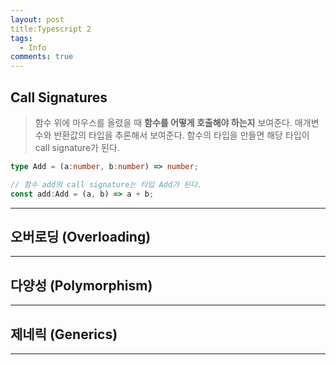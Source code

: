 ```yaml
---
layout: post
title:Typescript 2
tags:
  - Info
comments: true
---
```



## Call Signatures
> 함수 위에 마우스를 올렸을 때 **함수를 어떻게 호출해야 하는지** 보여준다.
> 매개변수와 반환값의 타입을 추론해서 보여준다.
> 함수의 타입을 만들면 해당 타입이 call signature가 된다.

```typescript
type Add = (a:number, b:number) => number;

// 함수 add의 call signature는 타입 Add가 된다.
const add:Add = (a, b) => a + b;
```




---


## 오버로딩 (Overloading)
>




---


## 다양성 (Polymorphism)



---

## 제네릭 (Generics)

---
